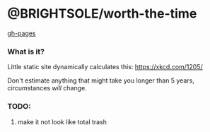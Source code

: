 # @BRIGHTSOLE/worth-the-time

[gh-pages](https://one19.github.io/worth-the-time/)

### What is it?
Little static site dynamically calculates this: https://xkcd.com/1205/

Don't estimate anything that might take you longer than 5 years, circumstances *will* change.

### TODO:
1. make it not look like total trash
